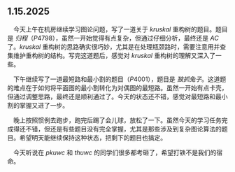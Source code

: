 ## 1.15.2025

&emsp;今天上午在机房继续学习图论问题，写了一道关于 $kruskal$ 重构树的题目。题目是 $归程$（$P4798$），虽然一开始觉得有点复杂，但通过仔细分析，最终还是 $AC$ 了。$kruskal$ 重构树的思路确实很巧妙，尤其是在处理瓶颈路时，需要注意用并查集维护重构树的结构。写完这道题后，感觉对 $kruskal$ 重构树的理解又深入了一些。

&emsp;下午继续写了一道最短路和最小割的题目（$P4001$），题目是 $狼抓兔子$。这道题的难点在于如何将平面图的最小割转化为对偶图的最短路。虽然一开始有点卡壳，但通过调整思路，最终还是顺利通过了。今天的状态还不错，感觉对最短路和最小割的掌握又进了一步。

&emsp;晚上按照惯例去跑步，跑完后踢了会儿球，放松了一下。虽然今天的学习任务完成得还不错，但还是有些题目没有完全掌握，尤其是那些涉及到复杂图论算法的题目。希望明天能继续保持这种状态，把剩下的题目也搞定。

&emsp;今天听说在 $pkuwc$ 和 $thuwc$ 的同学们很多都考砸了，希望打铁不是我们的宿命。